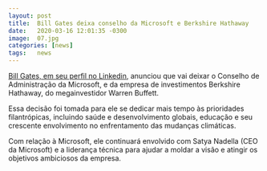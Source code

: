 ```yaml
---
layout: post
title:  Bill Gates deixa conselho da Microsoft e Berkshire Hathaway
date:   2020-03-16 12:01:35 -0300
image:  07.jpg
categories: [news]
tags:   news
---
```




[Bill Gates, em seu perfil no Linkedin](https://www.linkedin.com/pulse/focusing-my-time-bill-gates/), anunciou que vai deixar o Conselho de Administração da Microsoft, e da empresa de investimentos Berkshire Hathaway, do megainvestidor Warren Buffett.

Essa decisão foi tomada para ele se dedicar mais tempo às prioridades filantrópicas, incluindo saúde e desenvolvimento globais, educação e seu crescente envolvimento no enfrentamento das mudanças climáticas.

Com relação à Microsoft, ele continuará envolvido com Satya Nadella (CEO da Microsoft) e a liderança técnica para ajudar a moldar a visão e atingir os objetivos ambiciosos da empresa.
